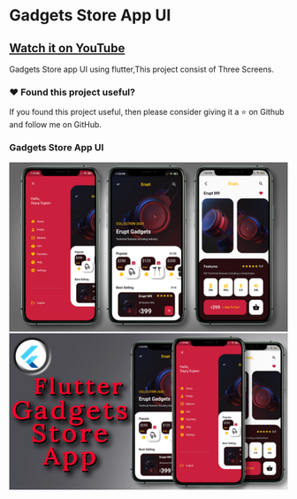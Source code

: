 # Gadgets Store App UI

## [Watch it on YouTube](https://www.youtube.com/watch?v=QCFgrZyt86M)


Gadgets Store app UI using flutter,This project consist of Three Screens.

### :heart: Found this project useful?

If you found this project useful, then please consider giving it a :star: on Github and follow me on GitHub.

### Gadgets Store App UI

![App UI](/gadgetsallscr.png)
![App UI](/gadgetsthumb.png)

